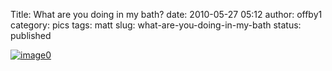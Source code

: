 Title: What are you doing in my bath?
date: 2010-05-27 05:12
author: offby1
category: pics
tags: matt
slug: what-are-you-doing-in-my-bath
status: published

[![image0](http://farm4.static.flickr.com/3379/4640816392_3bb5b43058_m.jpg)](http://www.flickr.com/photos/offbyone/4640816392/)
